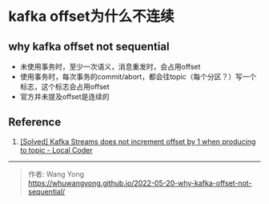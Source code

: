 # kafka offset为什么不连续


## why kafka offset not sequential

* 未使用事务时，至少一次语义，消息重发时，会占用offset
* 使用事务时，每次事务的commit/abort，都会往topic（每个分区？）写一个标志，这个标志会占用offset
* 官方并未提及offset是连续的



## Reference

1. [[Solved] Kafka Streams does not increment offset by 1 when producing to topic - Local Coder](https://localcoder.org/kafka-streams-does-not-increment-offset-by-1-when-producing-to-topic)

---

> 作者: Wang Yong  
> https://whuwangyong.github.io/2022-05-20-why-kafka-offset-not-sequential/

